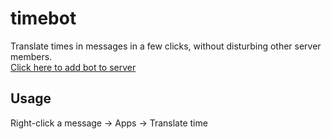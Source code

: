 # timebot
Translate times in messages in a few clicks, without disturbing other server members.  
[Click here to add bot to server](https://discord.com/api/oauth2/authorize?client_id=987777757897453669&permissions=2147483648&scope=bot)
## Usage
Right-click a message -> Apps -> Translate time
